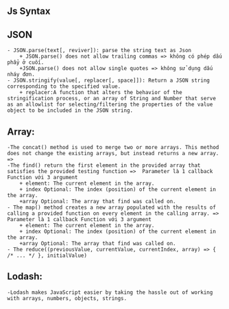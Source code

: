 ## Js Syntax

## JSON
    - JSON.parse(text[, reviver]): parse the string text as Json
        + JSON.parse() does not allow trailing commas => không có phép dấu phẩy ở cuối.
        +JSON.parse() does not allow single quotes => không sử dụng dấu nháy đơn.
    - JSON.stringify(value[, replacer[, space]]): Return a JSON string corresponding to the specified value.
        + replacer:A function that alters the behavior of the stringification process, or an array of String and Number that serve as an allowlist for selecting/filtering the properties of the value object to be included in the JSON string.

## Array:
    -The concat() method is used to merge two or more arrays. This method does not change the existing arrays, but instead returns a new array. =>   
    -The find() return the first element in the provided array that satisfies the provided testing function =>  Parameter là 1 callback Function với 3 argument 
        + element: The current element in the array.
        + index Optional: The index (position) of the current element in the array.
        +array Optional: The array that find was called on. 
    - The map() method creates a new array populated with the results of calling a provided function on every element in the calling array. => Parameter là 1 callback Function với 3 argument 
        + element: The current element in the array.
        + index Optional: The index (position) of the current element in the array.
        +array Optional: The array that find was called on. 
    - The reduce((previousValue, currentValue, currentIndex, array) => { /* ... */ }, initialValue)

## Lodash:
    -Lodash makes JavaScript easier by taking the hassle out of working with arrays, numbers, objects, strings.


